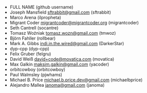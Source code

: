 - FULL NAME <EMAIL> (github username)
- Joseph Mansfield <sftrabbit@gmail.com> (sftrabbit)
- Marco Arena (ilpropheta)
- Migrant Coder <migrantcoder@migrantcoder.org> (migrantcoder)
- Seth Cantrell (socantre)
- Tomasz Woźniak <tomasz.wozn@gmail.com> (tmwoz)
- Björn Fahller (rollbear)
- Mark A. Gibbs <indi.in.the.wired@gmail.com> (DarkerStar)
- dyp-cpp (dyp-cpp)
- Felix Gruber (felgru)
- David Weiß <david+code@movatica.com> (movatica)
- Max Galkin <maksim.galkin@gmail.com> (yacoder)
- orbitcowboy (orbitcowboy)
- Paul Walmsley (pjwhams) 
- Michael B. Price <michael.b.price.dev@gmail.com> (michaelbprice)
- Alejandro Mallea <janoma@gmail.com> (janoma)

